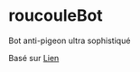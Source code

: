 # roucouleBot
Bot anti-pigeon ultra sophistiqué

Basé sur [Lien](https://github.com/python-telegram-bot/python-telegram-bot)